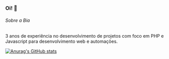 <!--
**venturabeatrizc/venturabeatrizc** is a ✨ _special_ ✨ repository because its `README.md` (this file) appears on your GitHub profile.

Here are some ideas to get you started:

- 🔭 I’m currently working on ...
- 🌱 I’m currently learning ...
- 👯 I’m looking to collaborate on ...
- 🤔 I’m looking for help with ...
- 💬 Ask me about ...
- 📫 How to reach me: ...
- 😄 Pronouns: ...
- ⚡ Fun fact: ...
-->

### Oi! 👋


###### Sobre a Bia

3 anos de experiência no desenvolvimento de projetos com foco em PHP e Javascript para desenvolvimento web e automações.

[![Anurag's GitHub stats](https://github-readme-stats.vercel.app/api?username=venturabeatrizc&show_icons=true&theme=dark)](https://github.com/anuraghazra/github-readme-stats)
